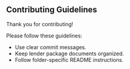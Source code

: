 ## Contributing Guidelines

Thank you for contributing!

Please follow these guidelines:

- Use clear commit messages.
- Keep lender package documents organized.
- Follow folder-specific README instructions.
